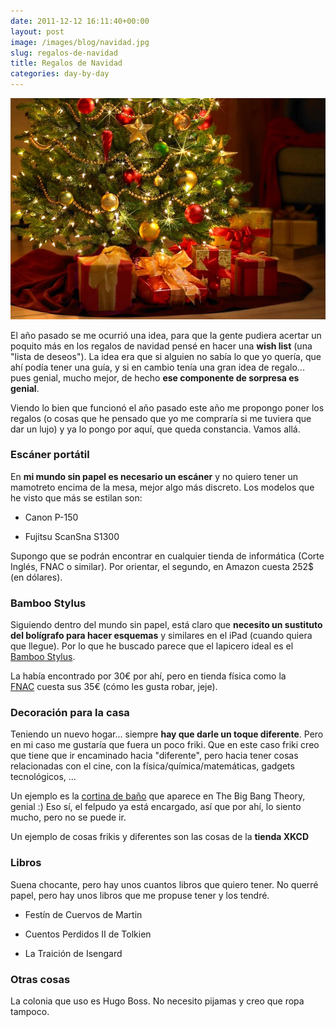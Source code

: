 ```yaml
---
date: 2011-12-12 16:11:40+00:00
layout: post
image: /images/blog/navidad.jpg
slug: regalos-de-navidad
title: Regalos de Navidad
categories: day-by-day
---
```


[![](/images/blog/navidad.jpg)](/images/blog/navidad.jpg)

El año pasado se me ocurrió una idea, para que la gente pudiera acertar un poquito más en los regalos de navidad pensé en hacer una **wish list** (una "lista de deseos"). La idea era que si alguien no sabía lo que yo quería, que ahí podía tener una guía, y si en cambio tenía una gran idea de regalo... pues genial, mucho mejor, de hecho **ese componente de sorpresa es genial**.

Viendo lo bien que funcionó el año pasado este año me propongo poner los regalos (o cosas que he pensado que yo me compraría si me tuviera que dar un lujo) y ya lo pongo por aquí, que queda constancia. Vamos allá.


### Escáner portátil


En **mi mundo sin papel es necesario un escáner** y no quiero tener un mamotreto encima de la mesa, mejor algo más discreto. Los modelos que he visto que más se estilan son:



	
  * Canon P-150

	
  * Fujitsu ScanSna S1300




Supongo que se podrán encontrar en cualquier tienda de informática (Corte Inglés, FNAC o similar). Por orientar, el segundo, en Amazon cuesta 252$ (en dólares).







### Bamboo Stylus







Siguiendo dentro del mundo sin papel, está claro que **necesito un sustituto del bolígrafo para hacer esquemas** y similares en el iPad (cuando quiera que llegue). Por lo que he buscado parece que el lapicero ideal es el [Bamboo Stylus](http://bamboostylus.wacom.eu/index-ES.html).




La había encontrado por 30€ por ahí, pero en tienda física como la [FNAC](http://www.fnac.es/Wacom-Bamboo-Stylus-para-iPad-y-tablet-Accesorios-informatica-Accesorio-Tablet/a679438?PID=10&Mn=-1&Mu=-13&Ra=-5000&To=0&Nu=1&Fr=0) cuesta sus 35€ (cómo les gusta robar, jeje).







### Decoración para la casa







Teniendo un nuevo hogar... siempre **hay que darle un toque diferente**. Pero en mi caso me gustaría que fuera un poco friki. Que en este caso friki creo que tiene que ir encaminado hacia "diferente", pero hacia tener cosas relacionadas con el cine, con la física/química/matemáticas, gadgets tecnológicos, ...




Un ejemplo es la [cortina de baño](http://www.vistoenpantalla.com/cortina_de_ducha_tabla_periodica_the_big_bang_theory-ref_15945.html?source=webgains&siteid=75026) que aparece en The Big Bang Theory, genial :) Eso sí, el felpudo ya está encargado, así que por ahí, lo siento mucho, pero no se puede ir.




Un ejemplo de cosas frikis y diferentes son las cosas de la **tienda XKCD**







### Libros







Suena chocante, pero hay unos cuantos libros que quiero tener. No querré papel, pero hay unos libros que me propuse tener y los tendré.








	
  * Festín de Cuervos de Martin

	
  * Cuentos Perdidos II de Tolkien

	
  * La Traición de Isengard







### Otras cosas


La colonia que uso es Hugo Boss. No necesito pijamas y creo que ropa tampoco.





